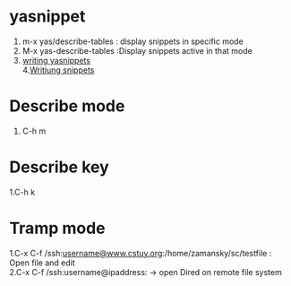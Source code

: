 # yasnippet
1. m-x yas/describe-tables  : display snippets in specific mode       
2. M-x yas-describe-tables  :Display snippets active in that mode     
3. [writing yasnippets](http://cupfullofcode.com/blog/2013/02/26/snippet-expansion-with-yasnippet/index.html)    
4.[Writiung snippets](https://joaotavora.github.io/yasnippet/snippet-development.html#orge2b38b9)


# Describe mode
1. C-h m

# Describe key
1.C-h k

# Tramp mode
1.C-x C-f /ssh:username@www.cstuy.org:/home/zamansky/sc/testfile   : Open file and edit          
2.C-x C-f /ssh:username@ipaddress:  -> open Dired on remote file system



